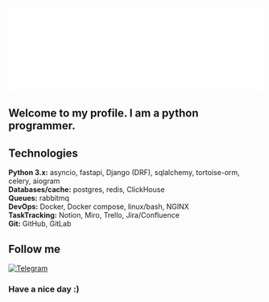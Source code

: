 [![Header](https://github.com/lowfie/lowfie/blob/main/assets/lowfie.gif)](https://t.me/lowf1e)

## Welcome to my profile. I am a python programmer.

## Technologies
**Python 3.x:** asyncio, fastapi, Django (DRF), sqlalchemy, tortoise-orm, celery, aiogram  
**Databases/cache:** postgres, redis, ClickHouse  
**Queues:** rabbitmq  
**DevOps:** Docker, Docker compose, linux/bash, NGINX  
**TaskTracking:** Notion, Miro, Trello, Jira/Confluence  
**Git:** GitHub, GitLab  

## Follow me
[![Telegram](https://img.shields.io/badge/-Telegram-48128c?style=for-the-badge&logo=Telegram)](https://t.me/lowf1e)

### Have a nice day :)
